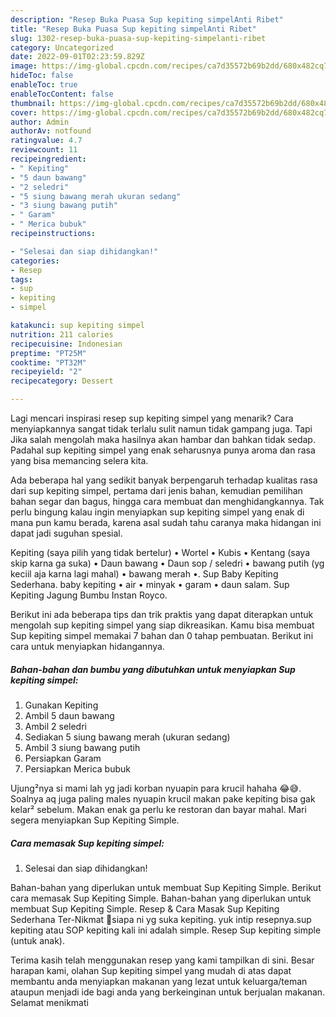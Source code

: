 ```yaml
---
description: "Resep Buka Puasa Sup kepiting simpelAnti Ribet"
title: "Resep Buka Puasa Sup kepiting simpelAnti Ribet"
slug: 1302-resep-buka-puasa-sup-kepiting-simpelanti-ribet
category: Uncategorized
date: 2022-09-01T02:23:59.829Z
image: https://img-global.cpcdn.com/recipes/ca7d35572b69b2dd/680x482cq70/sup-kepiting-simpel-foto-resep-utama.jpg
hideToc: false
enableToc: true
enableTocContent: false
thumbnail: https://img-global.cpcdn.com/recipes/ca7d35572b69b2dd/680x482cq70/sup-kepiting-simpel-foto-resep-utama.jpg
cover: https://img-global.cpcdn.com/recipes/ca7d35572b69b2dd/680x482cq70/sup-kepiting-simpel-foto-resep-utama.jpg
author: Admin
authorAv: notfound
ratingvalue: 4.7
reviewcount: 11
recipeingredient:
- " Kepiting"
- "5 daun bawang"
- "2 seledri"
- "5 siung bawang merah ukuran sedang"
- "3 siung bawang putih"
- " Garam"
- " Merica bubuk"
recipeinstructions:

- "Selesai dan siap dihidangkan!"
categories:
- Resep
tags:
- sup
- kepiting
- simpel

katakunci: sup kepiting simpel 
nutrition: 211 calories
recipecuisine: Indonesian
preptime: "PT25M"
cooktime: "PT32M"
recipeyield: "2"
recipecategory: Dessert

---
```



Lagi mencari inspirasi resep sup kepiting simpel yang menarik? Cara menyiapkannya sangat tidak terlalu sulit namun tidak gampang juga. Tapi Jika salah mengolah maka hasilnya akan hambar dan bahkan tidak sedap. Padahal sup kepiting simpel yang enak seharusnya punya aroma dan rasa yang bisa memancing selera kita.


Ada beberapa hal yang sedikit banyak berpengaruh terhadap kualitas rasa dari sup kepiting simpel, pertama dari jenis bahan, kemudian pemilihan bahan segar dan bagus, hingga cara membuat dan menghidangkannya. Tak perlu bingung kalau ingin menyiapkan sup kepiting simpel yang enak di mana pun kamu berada, karena asal sudah tahu caranya maka hidangan ini dapat jadi suguhan spesial.

Kepiting (saya pilih yang tidak bertelur) • Wortel • Kubis • Kentang (saya skip karna ga suka) • Daun bawang • Daun sop / seledri • bawang putih (yg keciil aja karna lagi mahal) • bawang merah •. Sup Baby Kepiting Sederhana. baby kepiting • air • minyak • garam • daun salam. Sup Kepiting Jagung Bumbu Instan Royco.


Berikut ini ada beberapa tips dan trik praktis yang dapat diterapkan untuk mengolah sup kepiting simpel yang siap dikreasikan. Kamu bisa membuat Sup kepiting simpel memakai 7 bahan dan 0 tahap pembuatan. Berikut ini cara untuk menyiapkan hidangannya.

<!--inarticleads1-->

##### Bahan-bahan dan bumbu yang dibutuhkan untuk menyiapkan Sup kepiting simpel:

1. Gunakan  Kepiting
1. Ambil 5 daun bawang
1. Ambil 2 seledri
1. Sediakan 5 siung bawang merah (ukuran sedang)
1. Ambil 3 siung bawang putih
1. Persiapkan  Garam
1. Persiapkan  Merica bubuk


Ujung²nya si mami lah yg jadi korban nyuapin para krucil hahaha 😂😅. Soalnya aq juga paling males nyuapin krucil makan pake kepiting bisa gak kelar² sebelum. Makan enak ga perlu ke restoran dan bayar mahal. Mari segera menyiapkan Sup Kepiting Simple. 

<!--inarticleads2-->

##### Cara memasak Sup kepiting simpel:


1. Selesai dan siap dihidangkan!

Bahan-bahan yang diperlukan untuk membuat Sup Kepiting Simple. Berikut cara memasak Sup Kepiting Simple. Bahan-bahan yang diperlukan untuk membuat Sup Kepiting Simple. Resep &amp; Cara Masak Sup Kepiting Sederhana Ter-Nikmat 🤤siapa ni yg suka kepiting. yuk intip resepnya.sup kepiting atau SOP kepiting kali ini adalah simple. Resep Sup kepiting simple (untuk anak). 

Terima kasih telah menggunakan resep yang kami tampilkan di sini. Besar harapan kami, olahan Sup kepiting simpel yang mudah di atas dapat membantu anda menyiapkan makanan yang lezat untuk keluarga/teman ataupun menjadi ide bagi anda yang berkeinginan untuk berjualan makanan. Selamat menikmati
